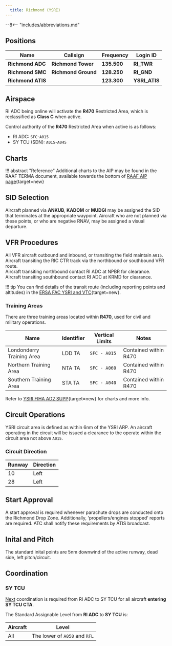 ```yaml
---
  title: Richmond (YSRI)
---
```


--8<-- "includes/abbreviations.md"

## Positions

| Name               | Callsign       | Frequency        | Login ID              |
| ------------------ | -------------- | ---------------- | --------------------------------------|
| **Richmond ADC**    | **Richmond Tower**  | **135.500**         | **RI_TWR**        |
| **Richmond SMC**    | **Richmond Ground**  | **128.250**      | **RI_GND**        |
| **Richmond ATIS**    |   | **123.300**         | **YSRI_ATIS**       |

## Airspace
RI ADC being online will activate the **R470** Restricted Area, which is reclassified as **Class C** when active.

Control authority of the **R470** Restricted Area when active is as follows:

- RI ADC: `SFC`-`A015`
- SY TCU (SDN): `A015`-`A045`

## Charts
!!! abstract "Reference"
    Additional charts to the AIP may be found in the RAAF TERMA document, available towards the bottom of [RAAF AIP page](https://ais-af.airforce.gov.au/australian-aip){target=new}

## SID Selection
Aircraft planned via **ANKUB**, **KADOM** or **MUDGI** may be assigned the SID that terminates at the appropriate waypoint. Aircraft who are not planned via these points, or who are negative RNAV, may be assigned a visual departure.

## VFR Procedures
All VFR aircraft outbound and inbound, or transiting the field maintain `A015`.  
Aircraft transiting the RIC CTR track via the northbound or southbound VFR route.  
Aircraft transiting northbound contact RI ADC at NPBR for clearance.  
Aircraft transiting southbound contact RI ADC at KRMD for clearance.  

!!! tip
    You can find details of the transit route (including reporting points and altitudes) in the [ERSA FAC YSRI and VTC](https://www.airservicesaustralia.com/aip/aip.asp){target=new}.

### Training Areas
There are three training areas located within **R470**, used for civil and military operations.

| **Name**                 | **Identifier** | **Vertical Limits** | **Notes**                        |
|-------------------------|---------------|---------------------|-----------------------------------|
| Londonderry Training Area | LDD TA        | `SFC - A015`        | Contained within R470             |
| Northern Training Area | NTA TA        | `SFC - A060`        | Contained within R470             |
| Southern Training Area | STA TA        | `SFC - A040`        | Contained within R470             |

Refer to [YSRI FIHA AD2 SUPP](https://ais-af.airforce.gov.au/australian-aip){target=new} for charts and more info.

## Circuit Operations
YSRI circuit area is defined as within 6nm of the YSRI ARP. An aircraft operating in the circuit will be issued a clearance to the operate within the circuit area not above `A015`.

### Circuit Direction
| Runway | Direction |
| ------ | ----------|
| 10     | Left  |
| 28     | Left |

## Start Approval
A start approval is required whenever parachute drops are conducted onto the Richmond Drop Zone. Additionally, ‘propellers/engines stopped’ reports are required. ATC shall notify these requirements by ATIS broadcast.

## Inital and Pitch
The standard inital points are 5nm downwind of the active runway, dead side, left pitch/circuit.

## Coordination
### SY TCU
[Next](../../controller-skills/coordination.md#next) coordination is required from RI ADC to SY TCU for all aircraft **entering SY TCU CTA**.

The Standard Assignable Level from **RI ADC** to **SY TCU** is:  

| Aircraft | Level |
| -------- | ----- |
| All | The lower of `A050` and `RFL` |
